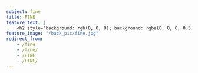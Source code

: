 ```yaml
---
subject: fine
title: FINE
feature_text: |
    <h2 style="background: rgb(0, 0, 0); background: rgba(0, 0, 0, 0.5); color: #f1f1f1; padding: 10px;">FINE</h2>
feature_image: "/back_pic/fine.jpg"
redirect_from:
    - /fine
    - /fine/
    - /FINE
    - /FINE/
---
```

